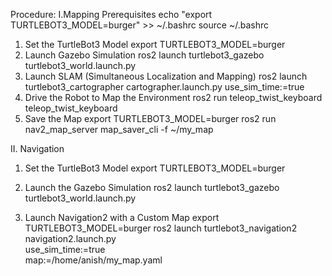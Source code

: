 Procedure:
I.Mapping
Prerequisites
  echo "export TURTLEBOT3_MODEL=burger" >> ~/.bashrc
  source ~/.bashrc
1. Set the TurtleBot3 Model
  export TURTLEBOT3_MODEL=burger
2. Launch Gazebo Simulation
  ros2 launch turtlebot3_gazebo turtlebot3_world.launch.py
3. Launch SLAM (Simultaneous Localization and Mapping)
  ros2 launch turtlebot3_cartographer cartographer.launch.py use_sim_time:=true
4. Drive the Robot to Map the Environment
  ros2 run teleop_twist_keyboard teleop_twist_keyboard
5. Save the Map
  export TURTLEBOT3_MODEL=burger
  ros2 run nav2_map_server map_saver_cli -f ~/my_map

II. Navigation
1. Set the TurtleBot3 Model
  export TURTLEBOT3_MODEL=burger

2. Launch the Gazebo Simulation
  ros2 launch turtlebot3_gazebo turtlebot3_world.launch.py

3. Launch Navigation2 with a Custom Map
  export TURTLEBOT3_MODEL=burger
  ros2 launch turtlebot3_navigation2 navigation2.launch.py \
      use_sim_time:=true \
      map:=/home/anish/my_map.yaml
